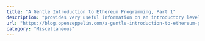 ```yaml
---
title: "A Gentle Introduction to Ethereum Programming, Part 1"
description: "provides very useful information on an introductory level, including many basic concepts from the Ethereum platform."
url: "https://blog.openzeppelin.com/a-gentle-introduction-to-ethereum-programming-part-1-783cc7796094"
category: "Miscellaneous"
---
```

